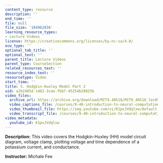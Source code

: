 ```yaml
---
content_type: resource
description: ''
end_time: ''
file: null
file_size: '184962036'
learning_resource_types:
- Lecture Videos
license: https://creativecommons.org/licenses/by-nc-sa/4.0/
ocw_type: ''
optional_tab_title: ''
optional_text: ''
parent_title: Lecture Videos
parent_type: CourseSection
related_resources_text: ''
resource_index_text: ''
resourcetype: Video
start_time: ''
title: 5. Hodgkin-Huxley Model Part 2
uid: a2b2405d-1462-3cae-fbb7-45254b28825b
video_files:
  archive_url: https://archive.org/download/MIT9.40S18/MIT9_40S18_lec05_300k.mp4
  video_captions_file: /courses/9-40-introduction-to-neural-computation-spring-2018/8653b5290e5751dea7648c54c14ee62f_K1pxJVdqlxw.vtt
  video_thumbnail_file: https://img.youtube.com/vi/K1pxJVdqlxw/default.jpg
  video_transcript_file: /courses/9-40-introduction-to-neural-computation-spring-2018/e5a882fe620f3ef9473319d10cf82220_K1pxJVdqlxw.pdf
video_metadata:
  youtube_id: K1pxJVdqlxw
---
```


**Description:** This video covers the Hodgkin-Huxley (HH) model circuit diagram, voltage clamp, plotting voltage and time dependence of a potassium current, and conductance.

**Instructor:** Michale Fee

